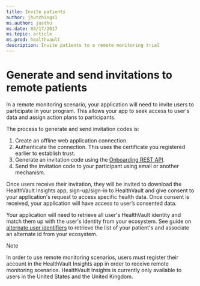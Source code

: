 ```yaml
---
title: Invite patients
author: jhutchings1
ms.author: justhu
ms.date: 04/17/2017
ms.topic: article
ms.prod: healthvault
description: Invite patients to a remote monitoring trial
---
```


# Generate and send invitations to remote patients

In a remote monitoring scenario, your application will need to invite users to participate in your program. This allows your app to seek access to user's data and assign action plans to participants. 

The process to generate and send invitation codes is:

1.  Create an offline web application connection.
2.  Authenticate the connection. This uses the certificate you registered earlier to establish trust.
3.  Generate an invitation code using the [Onboarding REST API](https://docs.microsoft.com/en-us/rest/api/v1.0-rc/data.ppe.microsofthealth.net/Onboarding).
4.  Send the invitation code to your participant using email or another mechanism.

Once users receive their invitation, they will be invited to download the HealthVault Insights app, sign-up/sign-in to HealthVault and give consent to your application's request to access specific health data. Once consent is received, your application will have access to user’s consented data.

Your application will need to retrieve all user's HealthVault identity and match them up with the user's identity from your ecosystem. See guide on [alternate user identifiers](/healthvault/concepts/advanced/alternate-user-identifiers) to retrieve the list of your patient's and associate an alternate id from your ecosystem.

> [!NOTE]
> In order to use remote monitoring scenarios, users must register their account in the HealthVault Insights app in order to receive remote monitoring scenarios. HealthVault Insights is currently only available to users in the United States and the United Kingdom.

